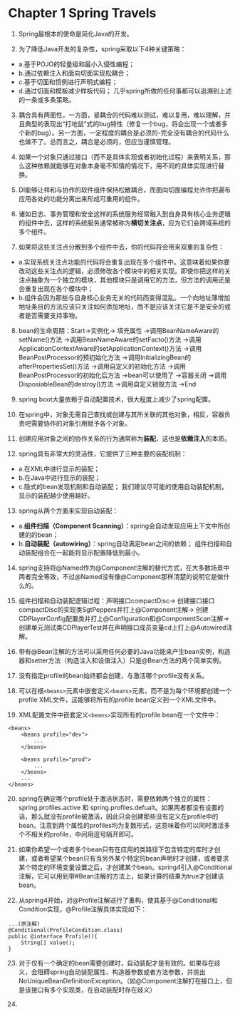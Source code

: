 # Chapter 1 Spring Travels
1. Spring最根本的使命是简化Java的开发。

2. 为了降低Java开发的复杂性，spring采取以下4种关键策略：
- a.基于POJO的轻量级和最小入侵性编程；
- b.通过依赖注入和面向切面实现松耦合；
- c.基于切面和惯例进行声明式编程；
- d.通过切面和模板减少样板代码；
几乎spring所做的任何事都可以追溯到上述的一条或多条策略。

3. 耦合具有两面性，一方面，紧耦合的代码难以测试，难以复用，难以理解，并且典型的表现出“打地鼠”式的bug特性（修复一个bug，将会出现一个或者多个新的bug）。另一方面，一定程度的耦合是必须的-完全没有耦合的代码什么也做不了。总而言之，耦合是必须的，但应当谨慎管理。

4. 如果一个对象只通过接口（而不是具体实现或者初始化过程）来表明关系，那么这种依赖就能够在对象本身毫不知情的情况下，用不同的具体实现进行替换。

5. DI能够让祥和与协作的软件组件保持松散耦合，而面向切面编程允许你把遍布应用各处的功能分离出来形成可重用的组件。

6. 诸如日志、事务管理和安全这样的系统服务经常融入到自身具有核心业务逻辑的组件中去，这样的系统服务通常被称为**横切关注点**，应为它们会跨域系统的多个组件。

7. 如果将这些关注点分散到多个组件中去，你的代码将会带来双重的复杂性：
- a.实现系统关注点功能的代码将会重复出现在多个组件中。这意味着如果你要改动这些关注点的逻辑，必须修改各个模块中的相关实现。即使你把这样的关注点抽象为一个独立的模块，其他模块只是调用它的方法，但方法的调用还是会重复出现在各个模块中；
- b.组件会因为那些与自身核心业务无关的代码而变得混乱。一个向地址簿增加地址条目的方法应该只关注如何添加地址，而不是应该关注它是不是安全的或者是否需要支持事物。

8. bean的生命周期：Start->实例化-> 填充属性 ->调用BeanNameAware的setName()方法 ->调用BeanNameAware的setFacto()方法 ->调用ApplicationContextAware的setApplicationContext()方法 ->调用BeanPostProcessor的预初始化方法 ->调用InitializingBean的afterPropertiesSet()方法 ->调用自定义的初始化方法 ->调用BeanPostProcessor的初始化后方法 ->bean可以使用了 ->容器关闭 ->调用DisposiableBean的destroy()方法 ->调用自定义销毁方法 ->End

9. spring boot大量依赖于自动配置技术，很大程度上减少了spring配置。

10. 在spring中，对象无需自己查找或创建与其所关联的其他对象，相反，容器负责吧需要协作的对象引用赋予各个对象。

11. 创建应用对象之间的协作关系的行为通常称为**装配**，这也是**依赖注入**的本质。

12. spring具有非常大的灵活性，它提供了三种主要的装配机制：
- a.在XML中进行显示的装配；
- b.在Java中进行显示的装配；
- c.隐式的bean发现机制和自动装配；
我们建议尽可能的使用自动装配机制，显示的装配越少使用越好。

13. spring从两个方面来实现自动装配：
- a.**组件扫描（Component Scanning）**：spring会自动发现应用上下文中所创建的的bean；
- b.**自动装配（autowiring）**：spring自动满足bean之间的依赖；
组件扫描和自动装配组合在一起能将显示配置降低到最小。

14. spring支持将@Named作为@Component注解的替代方式，在大多数场景中两者完全等效，不过@Named没有像@Component那样清楚的说明它是做什么的。

15. 组件扫描和自动装配逻辑过程：声明接口compactDisc-> 创建接口接口compactDisc的实现类SgtPeppers并打上@Component注解-> 创建CDPlayerConfig配置类并打上@Configuration和@ComponentScan注解->创建单元测试类CDPlayerTest并在声明接口成员变量cd上打上@Autowired注解。

16. 带有@Bean注解的方法可以采用任何必要的Java功能来产生bean实例，构造器和setter方法（构造注入和设值注入）只是@Bean方法的两个简单实例。

17. 没有指定profile的bean始终都会创建，与激活哪个profile没有关系。

18. 可以在根`<beans>`元素中嵌套定义`<beans>`元素，而不是为每个环境都创建一个profile XML文件，这能够将所有的profile bean定义到一个XML文件中。

19. XML配置文件中嵌套定义`<beans>`实现所有的profile bean在一个文件中：
```
<beans>
    <beans profile="dev">
        ...
    </beans>    

    <beans profile="prod">
        ...
    </beans>
    ...
</beans>
```

20. spring在确定哪个profile处于激活状态时，需要依赖两个独立的属性：spring.profiles.active 和 spring.profiles.defualt。如果两者都没有设置的话，那么就没有profile被激活，因此只会创建那些没有定义在profile中的bean。注意到两个属性的profiles均为复数形式，这意味着你可以同时激活多个不相关的profile，中间用逗号隔开即可。

21. 如果你希望一个或者多个bean只有在应用的类路径下包含特定的库时才创建，或者希望某个bean只有当另外某个特定的bean声明时才创建，或者要求某个特定的环境变量设置之后，才创建某个bean。spring4引入@Conditional注解，它可以用到带#Bean注解的方法上，如果计算的结果为true才创建该bean。

22. 从spring4开始，对@Profile注解进行了重构，使其基于@Conditional和Condition实现，@Profile注解具体实现如下：
```
...(原注解)
@Conditional(ProfileCondition.class)
public @interface Profile(){
    String[] value();
}
```

23. 对于仅有一个确定的bean需要创建时，自动装配才是有效的。如果存在歧义，会阻碍spring自动装配属性、构造器参数或者方法参数，并抛出NoUniqueBeanDefinitionException。（如@Component注解打在接口上，但是该接口有多个实现类，在自动装配时存在歧义）

24. 